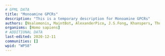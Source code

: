 ```yaml
---
# GPML DATA
title: "Monoamine GPCRs"
description: "This is a temporary description for Monoamine GPCRs"
authors: [Nsalomonis, MaintBot, AlexanderPico, J.S.Fong, Khanspers, Thomas, Zari, DeSl, Egonw]
organisms: [Homo sapiens]
# ADDITIONAL DATA
last-edited: 2020-12-11
communities: []
wpid: "WP58"
---
```

